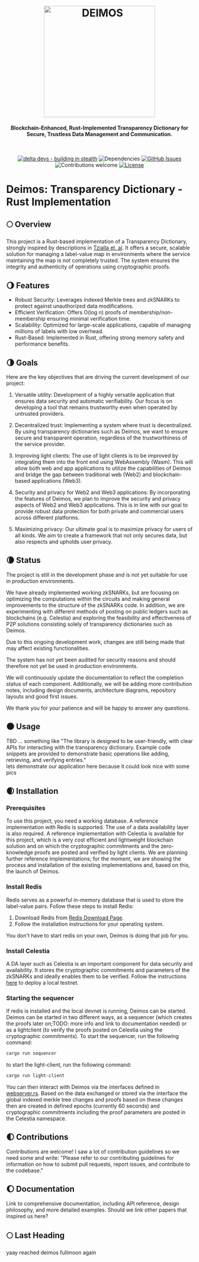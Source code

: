 <h1 align="center">
  <br>
  <a href="http://www.deltadevs.xyz"><img src="https://www.deltadevs.xyz/deimos-logo1.png" alt="DEIMOS" width="300"></a>
  <br>
  <h4 align="center">Blockchain-Enhanced, Rust-Implemented Transparency Dictionary for Secure, Trustless Data Management and Communication.</h4>
  <br>
</h1>

<div align="center">

[![delta devs - building in stealth](https://img.shields.io/badge/building-in_stealth-E58E36)](https://deltadevs.xyz)
![Dependencies](https://img.shields.io/badge/dependencies-up%20to%20date-E58E36.svg)
[![GitHub Issues](https://img.shields.io/github/issues-raw/deltadevsde/transparency-dictionary?color=E58E36)](https://github.com/deltadevsde/transparency-dictionary/issues)
![Contributions welcome](https://img.shields.io/badge/contributions-welcome-E58E36.svg)
[![License](https://img.shields.io/badge/license-MIT-E58E36.svg)](https://opensource.org/licenses/MIT)
  
</div>

# Deimos: Transparency Dictionary - Rust Implementation

## 🌕 Overview

This project is a Rust-based implementation of a Transparency Dictionary, strongly inspired by descriptions in [Tzialla et. al](https://eprint.iacr.org/2021/1263.pdf). It offers a secure, scalable solution for managing a label-value map in environments where the service maintaining the map is not completely trusted. The system ensures the integrity and authenticity of operations using cryptographic proofs.

## 🌖 Features 

-	Robust Security: Leverages indexed Merkle trees and zkSNARKs to protect against unauthorized data modifications.
-	Efficient Verification: Offers O(log n) proofs of membership/non-membership ensuring minimal verification time.
-	Scalability: Optimized for large-scale applications, capable of managing millions of labels with low overhead.
-	Rust-Based: Implemented in Rust, offering strong memory safety and performance benefits.

## 🌗 Goals

Here are the key objectives that are driving the current development of our project:

1. Versatile utility: Development of a highly versatile application that ensures data security and automatic verifiability. Our focus is on developing a tool that remains trustworthy even when operated by untrusted providers.

2. Decentralized trust: Implementing a system where trust is decentralized. By using transparency dictionaries such as Deimos, we want to ensure secure and transparent operation, regardless of the trustworthiness of the service provider.

3. Improving light clients: The use of light clients is to be improved by integrating them into the front end using WebAssembly (Wasm). This will allow both web and app applications to utilize the capabilities of Deimos and bridge the gap between traditional web (Web2) and blockchain-based applications (Web3).

4. Security and privacy for Web2 and Web3 applications: By incorporating the features of Deimos, we plan to improve the security and privacy aspects of Web2 and Web3 applications. This is in line with our goal to provide robust data protection for both private and commercial users across different platforms.

5. Maximizing privacy: Our ultimate goal is to maximize privacy for users of all kinds. We aim to create a framework that not only secures data, but also respects and upholds user privacy.

## 🌘 Status

The project is still in the development phase and is not yet suitable for use in production environments.

We have already implemented working zkSNARKs, but are focusing on optimizing the computations within the circuits and making general improvements to the structure of the zkSNARKs code. In addition, we are experimenting with different methods of posting on public ledgers such as blockchains (e.g. Celestia) and exploring the feasibility and effectiveness of P2P solutions consisting solely of transparency dictionaries such as Deimos.

Due to this ongoing development work, changes are still being made that may affect existing functionalities.

The system has not yet been audited for security reasons and should therefore not yet be used in production environments.

We will continuously update the documentation to reflect the completion status of each component. Additionally, we will be adding more contribution notes, including design documents, architecture diagrams, repository layouts and good first issues.

We thank you for your patience and will be happy to answer any questions.

## 🌑 Usage

TBD ... something like "The library is designed to be user-friendly, with clear APIs for interacting with the transparency dictionary. Example code snippets are provided to demonstrate basic operations like adding, retrieving, and verifying entries."
<br/>
lets demonstrate our application here because it could look nice with some pics


## 🌒 Installation

### Prerequisites

To use this project, you need a working database. A reference implementation with Redis is supported. The use of a data availability layer is also required. A reference implementation with Celestia is available for this project, which is a very cost efficient and lightweight blockchain solution and on which the cryptographic commitments and the zero-knowledge proofs are posted and verified by light clients. We are planning further reference implementations; for the moment, we are showing the process and installation of the existing implementations and, based on this, the launch of Deimos.

### Install Redis

Redis serves as a powerful in-memory database that is used to store the label-value pairs. Follow these steps to install Redis:

1. Download Redis from [Redis Download Page](https://redis.io/download/).
2. Follow the installation instructions for your operating system.

You don't have to start redis on your own, Deimos is doing that job for you.

### Install Celestia

A DA layer such as Celestia is an important component for data security and availability. It stores the cryptographic commitments and parameters of the zkSNARKs and ideally enables them to be verified. Follow the instructions [here](https://github.com/rollkit/local-celestia-devnet) to deploy a local testnet.

### Starting the sequencer

If redis is installed and the local devnet is running, Deimos can be started. Deimos can be started in two different ways, as a sequencer (which creates the proofs later on;TODO: more info and link to documentation needed) or as a lightclient (to verify the proofs posted on Celestia using the cryptographic commitments). To start the sequencer, run the following command:

```bash
cargo run sequencer
```

to start the light-client, run the following command:

```bash
cargo run light-client
```

You can then interact with Deimos via the interfaces defined in [webserver.rs](https://github.com/deltadevsde/deimos/blob/main/src/webserver.rs). Based on the data exchanged or stored via the interface the global indexed merkle tree changes and proofs based on these changes then are created in defined epochs (currently 60 seconds) and cryptographic commitments including the proof parameters are posted in the Celestia namespace.

## 🌓 Contributions

Contributions are welcome! I saw a lot of contribution guidelines so we need some and write: "Please refer to our contributing guidelines for information on how to submit pull requests, report issues, and contribute to the codebase."

## 🌔 Documentation

Link to comprehensive documentation, including API reference, design philosophy, and more detailed examples. Should we link other papers that inspired us here?


## 🌕 Last Heading

yaay reached deimos fullmoon again
